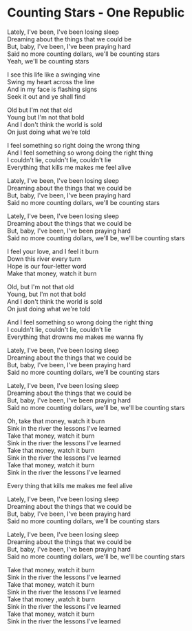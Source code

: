 # Counting Stars - One Republic

Lately, I've been, I've been losing sleep\
Dreaming about the things that we could be\
But, baby, I've been, I've been praying hard\
Said no more counting dollars, we'll be counting stars\
Yeah, we'll be counting stars

I see this life like a swinging vine\
Swing my heart across the line\
And in my face is flashing signs\
Seek it out and ye shall find

Old but I'm not that old\
Young but I'm not that bold\
And I don't think the world is sold\
On just doing what we're told

I feel something so right doing the wrong thing\
And I feel something so wrong doing the right thing\
I couldn't lie, couldn't lie, couldn't lie\
Everything that kills me makes me feel alive

Lately, I've been, I've been losing sleep\
Dreaming about the things that we could be\
But, baby, I've been, I've been praying hard\
Said no more counting dollars, we'll be counting stars

Lately, I've been, I've been losing sleep\
Dreaming about the things that we could be\
But, baby, I've been, I've been praying hard\
Said no more counting dollars, we'll be, we'll be counting stars

I feel your love, and I feel it burn\
Down this river every turn\
Hope is our four-letter word\
Make that money, watch it burn

Old, but I'm not that old\
Young, but I'm not that bold\
And I don't think the world is sold\
On just doing what we're told

And I feel something so wrong doing the right thing\
I couldn't lie, couldn't lie, couldn't lie\
Everything that drowns me makes me wanna fly

Lately, I've been, I've been losing sleep\
Dreaming about the things that we could be\
But, baby, I've been, I've been praying hard\
Said no more counting dollars, we'll be counting stars

Lately, I've been, I've been losing sleep\
Dreaming about the things that we could be\
But, baby, I've been, I've been praying hard\
Said no more counting dollars, we'll be, we'll be counting stars

Oh, take that money, watch it burn\
Sink in the river the lessons I've learned\
Take that money, watch it burn\
Sink in the river the lessons I've learned\
Take that money, watch it burn\
Sink in the river the lessons I've learned\
Take that money, watch it burn\
Sink in the river the lessons I've learned

Every thing that kills me makes me feel alive

Lately, I've been, I've been losing sleep\
Dreaming about the things that we could be\
But, baby, I've been, I've been praying hard\
Said no more counting dollars, we'll be counting stars

Lately, I've been, I've been losing sleep\
Dreaming about the things that we could be\
But, baby, I've been, I've been praying hard\
Said no more counting dollars, we'll be, we'll be counting stars

Take that money, watch it burn\
Sink in the river the lessons I've learned\
Take that money, watch it burn\
Sink in the river the lessons I've learned\
Take that money ,watch it burn\
Sink in the river the lessons I've learned\
Take that money, watch it burn\
Sink in the river the lessons I've learned